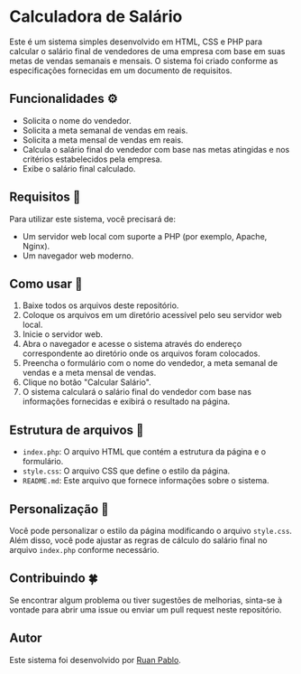 # Calculadora de Salário

Este é um sistema simples desenvolvido em HTML, CSS e PHP para calcular o salário final de vendedores de uma empresa com base em suas metas de vendas semanais e mensais. O sistema foi criado conforme as especificações fornecidas em um documento de requisitos.

## Funcionalidades ⚙️

- Solicita o nome do vendedor.
- Solicita a meta semanal de vendas em reais.
- Solicita a meta mensal de vendas em reais.
- Calcula o salário final do vendedor com base nas metas atingidas e nos critérios estabelecidos pela empresa.
- Exibe o salário final calculado.

## Requisitos 📝

Para utilizar este sistema, você precisará de:

- Um servidor web local com suporte a PHP (por exemplo, Apache, Nginx).
- Um navegador web moderno.

## Como usar 👀	

1. Baixe todos os arquivos deste repositório.
2. Coloque os arquivos em um diretório acessível pelo seu servidor web local.
3. Inicie o servidor web.
4. Abra o navegador e acesse o sistema através do endereço correspondente ao diretório onde os arquivos foram colocados.
5. Preencha o formulário com o nome do vendedor, a meta semanal de vendas e a meta mensal de vendas.
6. Clique no botão "Calcular Salário".
7. O sistema calculará o salário final do vendedor com base nas informações fornecidas e exibirá o resultado na página.

## Estrutura de arquivos 📁

- `index.php`: O arquivo HTML que contém a estrutura da página e o formulário.
- `style.css`: O arquivo CSS que define o estilo da página.
- `README.md`: Este arquivo que fornece informações sobre o sistema.

## Personalização 🌇

Você pode personalizar o estilo da página modificando o arquivo `style.css`. Além disso, você pode ajustar as regras de cálculo do salário final no arquivo `index.php` conforme necessário.

## Contribuindo 🍀

Se encontrar algum problema ou tiver sugestões de melhorias, sinta-se à vontade para abrir uma issue ou enviar um pull request neste repositório.

## Autor 

Este sistema foi desenvolvido por [Ruan Pablo](https://github.com/ruanp77).
 
